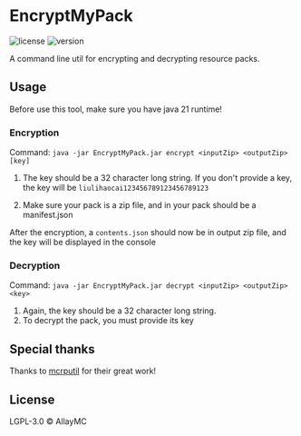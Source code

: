 # EncryptMyPack

![license](https://img.shields.io/badge/License-LGPL_3.0-blue.svg)
![version](https://img.shields.io/badge/Version-BETA-green.svg)

A command line util for encrypting and decrypting resource packs.

## Usage

Before use this tool, make sure you have java 21 runtime!

### Encryption

Command: `java -jar EncryptMyPack.jar encrypt <inputZip> <outputZip> [key]`

1. The key should be a 32 character long string. If you don't provide a key, the key will be `liulihaocai123456789123456789123`

2. Make sure your pack is a zip file, and in your pack should be a manifest.json

After the encryption, a `contents.json` should now be in output zip file, and the key will be displayed in the console

### Decryption

Command: `java -jar EncryptMyPack.jar decrypt <inputZip> <outputZip> <key>`

1. Again, the key should be a 32 character long string.
2. To decrypt the pack, you must provide its key

## Special thanks

Thanks to [mcrputil](https://github.com/valaphee/mcrputil) for their great work!

## License
LGPL-3.0 © AllayMC